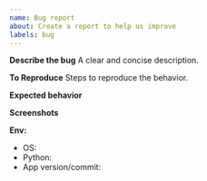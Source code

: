 ```yaml
---
name: Bug report
about: Create a report to help us improve
labels: bug
---
```


**Describe the bug**
A clear and concise description.

**To Reproduce**
Steps to reproduce the behavior.

**Expected behavior**

**Screenshots**

**Env:**
- OS:
- Python:
- App version/commit:
